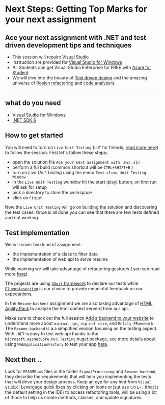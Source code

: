 # Next Steps: Getting Top Marks for your next assignment
## Ace your next assignment with .NET and test driven development tips and techniques

- This session will require [Visual Studio](https://visualstudio.microsoft.com?WT.mc_id=academic-78652-leestott)
- Instruction are provided for [Visual Studio for Windows](https://visualstudio.microsoft.com/vs/?WT.mc_id=academic-78652-leestott)
- All Students can get Visual Studio Enterprise for FREE with [Azure for Student](http://aka.ms/azure4student)
- We will dive into the beauty of [Test driven design](https://www.agilealliance.org/glossary/tdd) and the amazing universe of [Roslyn refactoring](https://learn.microsoft.com/dotnet/csharp/roslyn-sdk/?WT.mc_id=academic-78652-leestott) and [code analysers](https://learn.microsoft.com/dotnet/framework/code-analyzers/?WT.mc_id=academic-78652-leestott).

---
## what do you need

 * [Visual Studio for Windows](https://visualstudio.microsoft.com/vs/?WT.mc_id=academic-78652-leestott)
 * [.NET SDK 6](https://dotnet.microsoft.com/en-us/download/dotnet/6.0/?WT.mc_id=academic-78652-leestott)

## How to get started

You will need to turn on `Live Unit Testing` (`LUT` for friends, [read more here](https://learn.microsoft.com/visualstudio/test/live-unit-testing?view=vs-2022?WT.mc_id=academic-78652-leestott)) to follow the session. First let's follow these steps:
 * open the solution file `Ace your next assignment with .NET.sln`
 * perform a ful build (common shortcut will be `CTRL+SHIFT+B` )
 * turn on *Live Unit Testing* using the menu `Test->live Unit Testing Window`
 * in the `Live Unit Testing` wundow hit the start (play) button, on first run will ask for setup
  * pick a directory to store the workspace 
  * click on `Finish`

    
  Now the `Live Unit Testing` will go on building the solution and discovering the test cases. Once is all done you can see that there are few tests defined and not working.

## Test implementation
We will cover two kind of assignment:
 * the implementation of a class to filter data
 * the implementation of web api to serve resume

While working we will take advantage of refactoring gestures ( you can read more [here](https://learn.microsoft.com/en-us/visualstudio/ide/refactoring-in-visual-studio?view=vs-2022?WT.mc_id=academic-78652-leestott)).

The projects are using [`XUnit` framework](https://xunit.net/) to declare our tests while [`FluentAssertion`](https://fluentassertions.com/) is our choice to provide meaninful feedback on our expectations.

In the `Resume-backend` assignment we are also taking advantage of [HTML Agility Pack](https://html-agility-pack.net/) to analyze the html context serverd from our api.

Make sure to check out the full session [Add a backend to your website](https://github.com/microsoft/dotnetconf-studentzone/tree/main/Add%20a%20backend%20to%20your%20website) to understand more about `minimal api`, `asp.net core`, and `Entity FRamework`. The `Resume-backend` is a a simplified version focusing on the testing aspect.
With `.NET` is easy to test web api thanks to the `Microsoft.AspNetCore.Mvc.Testing` nuget package, see more details about using `WebApplicationFactory` to test your app [here](https://learn.microsoft.com/aspnet/core/test/integration-tests?view=aspnetcore-6.0?WT.mc_id=academic-78652-leestott).

## Next then ..
Look for `README.ms` files in the folder `SignalProcessing` and `Resume-backend`, they describe the requirements that will help you implementing the tests that will drive your design process. Keep an eye for any hint from `Visual Studio`! Levergage quick fixes by clicking on icons or jsut use `CRTL+.` (that is the default setting in the IDE) to access refactoring tools, will be using a lot of those to help us create methods, classes, and update signatures.
